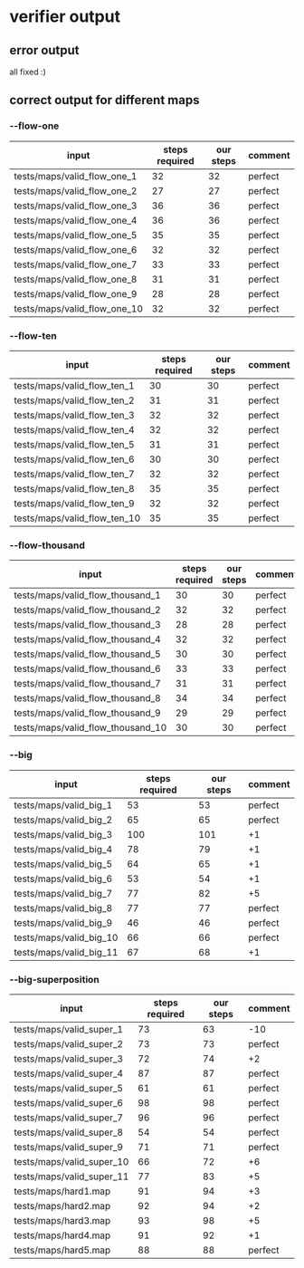 # verifier output

## error output

all fixed :)

## correct output for different maps

### --flow-one

| input | steps required | our steps | comment |
| --- | --- | --- | --- |
| tests/maps/valid_flow_one_1 | 32 | 32 | perfect |
| tests/maps/valid_flow_one_2 | 27 | 27 | perfect |
| tests/maps/valid_flow_one_3 | 36 | 36 | perfect |
| tests/maps/valid_flow_one_4 | 36 | 36 | perfect |
| tests/maps/valid_flow_one_5 | 35 | 35 | perfect |
| tests/maps/valid_flow_one_6 | 32 | 32 | perfect |
| tests/maps/valid_flow_one_7 | 33 | 33 | perfect |
| tests/maps/valid_flow_one_8 | 31 | 31 | perfect |
| tests/maps/valid_flow_one_9 | 28 | 28 | perfect |
| tests/maps/valid_flow_one_10 | 32 | 32 | perfect |


### --flow-ten

| input | steps required | our steps | comment |
| --- | --- | --- | --- |
| tests/maps/valid_flow_ten_1 | 30 | 30 | perfect |
| tests/maps/valid_flow_ten_2 | 31 | 31 | perfect |
| tests/maps/valid_flow_ten_3 | 32 | 32 | perfect |
| tests/maps/valid_flow_ten_4 | 32 | 32 | perfect |
| tests/maps/valid_flow_ten_5 | 31 | 31 | perfect |
| tests/maps/valid_flow_ten_6 | 30 | 30 | perfect |
| tests/maps/valid_flow_ten_7 | 32 | 32 | perfect |
| tests/maps/valid_flow_ten_8 | 35 | 35 | perfect |
| tests/maps/valid_flow_ten_9 | 32 | 32 | perfect |
| tests/maps/valid_flow_ten_10 | 35 | 35 | perfect |


### --flow-thousand

| input | steps required | our steps | comment |
| --- | --- | --- | --- |
| tests/maps/valid_flow_thousand_1 | 30 | 30 | perfect |
| tests/maps/valid_flow_thousand_2 | 32 | 32 | perfect |
| tests/maps/valid_flow_thousand_3 | 28 | 28 | perfect |
| tests/maps/valid_flow_thousand_4 | 32 | 32 | perfect |
| tests/maps/valid_flow_thousand_5 | 30 | 30 | perfect |
| tests/maps/valid_flow_thousand_6 | 33 | 33 | perfect |
| tests/maps/valid_flow_thousand_7 | 31 | 31 | perfect |
| tests/maps/valid_flow_thousand_8 | 34 | 34 | perfect |
| tests/maps/valid_flow_thousand_9 | 29 | 29 | perfect |
| tests/maps/valid_flow_thousand_10 | 30 | 30 | perfect |


### --big

| input | steps required | our steps | comment |
| --- | --- | --- | --- |
| tests/maps/valid_big_1 | 53 | 53 | perfect |
| tests/maps/valid_big_2 | 65 | 65 | perfect |
| tests/maps/valid_big_3 | 100 | 101 | +1 |
| tests/maps/valid_big_4 | 78 | 79 | +1 |
| tests/maps/valid_big_5 | 64 | 65 | +1 |
| tests/maps/valid_big_6 | 53 | 54 | +1 |
| tests/maps/valid_big_7 | 77 | 82 | +5 |
| tests/maps/valid_big_8 | 77 | 77 | perfect |
| tests/maps/valid_big_9 | 46 | 46 | perfect |
| tests/maps/valid_big_10 | 66 | 66 | perfect |
| tests/maps/valid_big_11 | 67 | 68 | +1 |


### --big-superposition

| input | steps required | our steps | comment |
| --- | --- | --- | --- |
| tests/maps/valid_super_1 | 73 | 63 | -10 |
| tests/maps/valid_super_2 | 73 | 73 | perfect |
| tests/maps/valid_super_3 | 72 | 74 | +2 |
| tests/maps/valid_super_4 | 87 | 87 | perfect |
| tests/maps/valid_super_5 | 61 | 61 | perfect |
| tests/maps/valid_super_6 | 98 | 98 | perfect |
| tests/maps/valid_super_7 | 96 | 96 | perfect |
| tests/maps/valid_super_8 | 54 | 54 | perfect |
| tests/maps/valid_super_9 | 71 | 71 | perfect |
| tests/maps/valid_super_10 | 66 | 72 | +6 |
| tests/maps/valid_super_11 | 77 | 83 | +5 |
| tests/maps/hard1.map | 91 | 94 | +3 |
| tests/maps/hard2.map | 92 | 94 | +2 |
| tests/maps/hard3.map | 93 | 98 | +5 |
| tests/maps/hard4.map | 91 | 92 | +1 |
| tests/maps/hard5.map | 88 | 88 | perfect |
